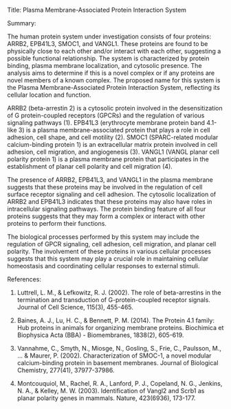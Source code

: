 Title: Plasma Membrane-Associated Protein Interaction System

Summary:

The human protein system under investigation consists of four proteins: ARRB2, EPB41L3, SMOC1, and VANGL1. These proteins are found to be physically close to each other and/or interact with each other, suggesting a possible functional relationship. The system is characterized by protein binding, plasma membrane localization, and cytosolic presence. The analysis aims to determine if this is a novel complex or if any proteins are novel members of a known complex. The proposed name for this system is the Plasma Membrane-Associated Protein Interaction System, reflecting its cellular location and function.

ARRB2 (beta-arrestin 2) is a cytosolic protein involved in the desensitization of G protein-coupled receptors (GPCRs) and the regulation of various signaling pathways (1). EPB41L3 (erythrocyte membrane protein band 4.1-like 3) is a plasma membrane-associated protein that plays a role in cell adhesion, cell shape, and cell motility (2). SMOC1 (SPARC-related modular calcium-binding protein 1) is an extracellular matrix protein involved in cell adhesion, cell migration, and angiogenesis (3). VANGL1 (VANGL planar cell polarity protein 1) is a plasma membrane protein that participates in the establishment of planar cell polarity and cell migration (4).

The presence of ARRB2, EPB41L3, and VANGL1 in the plasma membrane suggests that these proteins may be involved in the regulation of cell surface receptor signaling and cell adhesion. The cytosolic localization of ARRB2 and EPB41L3 indicates that these proteins may also have roles in intracellular signaling pathways. The protein binding feature of all four proteins suggests that they may form a complex or interact with other proteins to perform their functions.

The biological processes performed by this system may include the regulation of GPCR signaling, cell adhesion, cell migration, and planar cell polarity. The involvement of these proteins in various cellular processes suggests that this system may play a crucial role in maintaining cellular homeostasis and coordinating cellular responses to external stimuli.

References:

1. Luttrell, L. M., & Lefkowitz, R. J. (2002). The role of beta-arrestins in the termination and transduction of G-protein-coupled receptor signals. Journal of Cell Science, 115(3), 455-465.

2. Baines, A. J., Lu, H. C., & Bennett, P. M. (2014). The Protein 4.1 family: Hub proteins in animals for organizing membrane proteins. Biochimica et Biophysica Acta (BBA) - Biomembranes, 1838(2), 605-619.

3. Vannahme, C., Smyth, N., Miosge, N., Gosling, S., Frie, C., Paulsson, M., ... & Maurer, P. (2002). Characterization of SMOC-1, a novel modular calcium-binding protein in basement membranes. Journal of Biological Chemistry, 277(41), 37977-37986.

4. Montcouquiol, M., Rachel, R. A., Lanford, P. J., Copeland, N. G., Jenkins, N. A., & Kelley, M. W. (2003). Identification of Vangl2 and Scrb1 as planar polarity genes in mammals. Nature, 423(6936), 173-177.